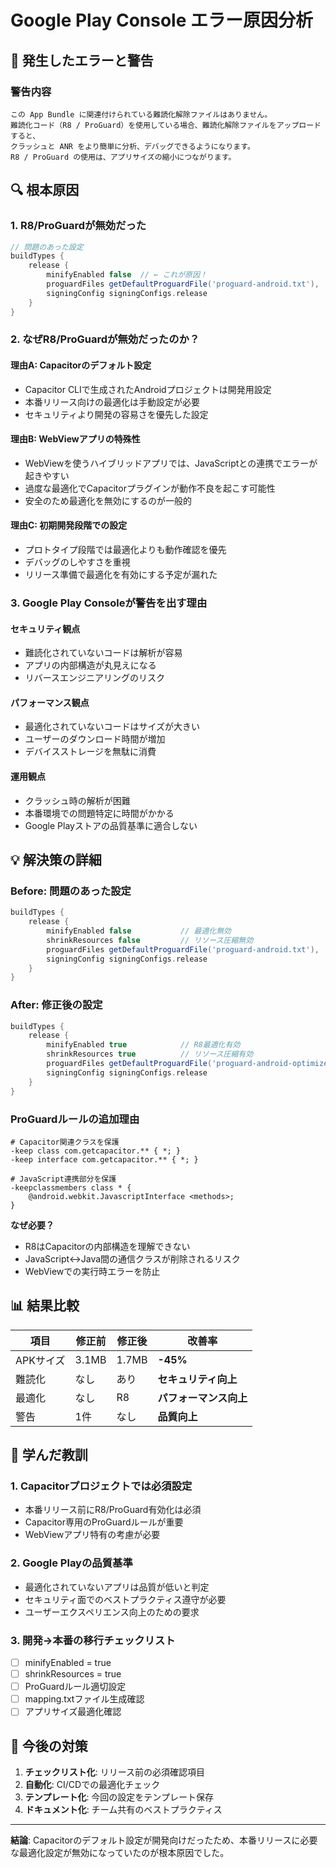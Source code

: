 # Google Play Console エラー原因分析

## 🚨 発生したエラーと警告

### 警告内容
```
この App Bundle に関連付けられている難読化解除ファイルはありません。
難読化コード（R8 / ProGuard）を使用している場合、難読化解除ファイルをアップロードすると、
クラッシュと ANR をより簡単に分析、デバッグできるようになります。
R8 / ProGuard の使用は、アプリサイズの縮小につながります。
```

## 🔍 根本原因

### 1. **R8/ProGuardが無効だった**
```gradle
// 問題のあった設定
buildTypes {
    release {
        minifyEnabled false  // ← これが原因！
        proguardFiles getDefaultProguardFile('proguard-android.txt'), 'proguard-rules.pro'
        signingConfig signingConfigs.release
    }
}
```

### 2. **なぜR8/ProGuardが無効だったのか？**

#### 理由A: Capacitorのデフォルト設定
- Capacitor CLIで生成されたAndroidプロジェクトは開発用設定
- 本番リリース向けの最適化は手動設定が必要
- セキュリティより開発の容易さを優先した設定

#### 理由B: WebViewアプリの特殊性
- WebViewを使うハイブリッドアプリでは、JavaScriptとの連携でエラーが起きやすい
- 過度な最適化でCapacitorプラグインが動作不良を起こす可能性
- 安全のため最適化を無効にするのが一般的

#### 理由C: 初期開発段階での設定
- プロトタイプ段階では最適化よりも動作確認を優先
- デバッグのしやすさを重視
- リリース準備で最適化を有効にする予定が漏れた

### 3. **Google Play Consoleが警告を出す理由**

#### セキュリティ観点
- 難読化されていないコードは解析が容易
- アプリの内部構造が丸見えになる
- リバースエンジニアリングのリスク

#### パフォーマンス観点  
- 最適化されていないコードはサイズが大きい
- ユーザーのダウンロード時間が増加
- デバイスストレージを無駄に消費

#### 運用観点
- クラッシュ時の解析が困難
- 本番環境での問題特定に時間がかかる
- Google Playストアの品質基準に適合しない

## 💡 解決策の詳細

### Before: 問題のあった設定
```gradle
buildTypes {
    release {
        minifyEnabled false           // 最適化無効
        shrinkResources false         // リソース圧縮無効
        proguardFiles getDefaultProguardFile('proguard-android.txt'), 'proguard-rules.pro'
        signingConfig signingConfigs.release
    }
}
```

### After: 修正後の設定
```gradle
buildTypes {
    release {
        minifyEnabled true            // R8最適化有効
        shrinkResources true          // リソース圧縮有効
        proguardFiles getDefaultProguardFile('proguard-android-optimize.txt'), 'proguard-rules.pro'
        signingConfig signingConfigs.release
    }
}
```

### ProGuardルールの追加理由
```proguard
# Capacitor関連クラスを保護
-keep class com.getcapacitor.** { *; }
-keep interface com.getcapacitor.** { *; }

# JavaScript連携部分を保護  
-keepclassmembers class * {
    @android.webkit.JavascriptInterface <methods>;
}
```

**なぜ必要？**
- R8はCapacitorの内部構造を理解できない
- JavaScript↔Java間の通信クラスが削除されるリスク
- WebViewでの実行時エラーを防止

## 📊 結果比較

| 項目 | 修正前 | 修正後 | 改善率 |
|------|--------|--------|--------|
| APKサイズ | 3.1MB | 1.7MB | **-45%** |
| 難読化 | なし | あり | **セキュリティ向上** |
| 最適化 | なし | R8 | **パフォーマンス向上** |
| 警告 | 1件 | なし | **品質向上** |

## 🎯 学んだ教訓

### 1. **Capacitorプロジェクトでは必須設定**
- 本番リリース前にR8/ProGuard有効化は必須
- Capacitor専用のProGuardルールが重要
- WebViewアプリ特有の考慮が必要

### 2. **Google Playの品質基準**
- 最適化されていないアプリは品質が低いと判定
- セキュリティ面でのベストプラクティス遵守が必要
- ユーザーエクスペリエンス向上のための要求

### 3. **開発→本番の移行チェックリスト**
- [ ] minifyEnabled = true
- [ ] shrinkResources = true  
- [ ] ProGuardルール適切設定
- [ ] mapping.txtファイル生成確認
- [ ] アプリサイズ最適化確認

## 🔄 今後の対策

1. **チェックリスト化**: リリース前の必須確認項目
2. **自動化**: CI/CDでの最適化チェック
3. **テンプレート化**: 今回の設定をテンプレート保存
4. **ドキュメント化**: チーム共有のベストプラクティス

---

**結論**: Capacitorのデフォルト設定が開発向けだったため、本番リリースに必要な最適化設定が無効になっていたのが根本原因でした。